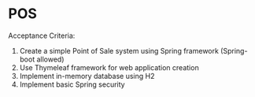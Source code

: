 # POS

Acceptance Criteria:
1. Create a simple Point of Sale system using Spring framework (Spring-boot allowed)
2. Use Thymeleaf framework for web application creation
2. Implement in-memory database using H2
3. Implement basic Spring security
